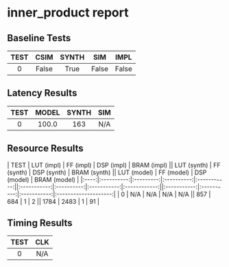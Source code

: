 
# inner_product report

## Baseline Tests

| TEST | CSIM | SYNTH | SIM | IMPL |
|:----:|:----:|:-----:|:---:|:----:|
| 0 | False | True | False | False | 


## Latency Results

| TEST | MODEL | SYNTH | SIM |
|:----:|:-----:|:-----:|:---:|
| 0 | 100.0 | 163 | N/A | 


## Resource Results

| TEST | LUT (impl) | FF (impl) | DSP (impl) | BRAM (impl) || LUT (synth) | FF (synth) | DSP (synth) | BRAM (synth) || LUT (model) | FF (model) | DSP (model) | BRAM (model) |
|:----:|:----------:|:---------:|:----------:|:-----------:||:-----------:|:----------:|:-----------:|:------------:||:-----------:|:----------:|:-----------:|:--------------------:|
| 0 | N/A | N/A | N/A | N/A || 857 | 684 | 1 | 2 || 1784 | 2483 | 1 | 91 | 


## Timing Results

| TEST | CLK |
|:----:|:---:|
| 0 | N/A | 

